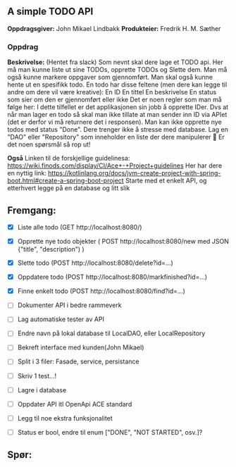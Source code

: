 ## A simple TODO API 

**Oppdragsgiver:** John Mikael Lindbakk
**Produkteier:** Fredrik H. M. Sæther

### Oppdrag
**Beskrivelse:**
(Hentet fra slack)
Som nevnt skal dere lage et TODO api. Her må man kunne liste ut sine TODOs, opprette TODOs og Slette dem. Man må også kunne markere oppgaver som gjennomført. Man skal også kunne hente ut en spesifikk todo.
En todo har disse feltene (men dere kan legge til andre om dere vil være kreative):
En ID
En tittel
En beskrivelse
En status som sier om den er gjennomført eller ikke
Det er noen regler som man må følge her:
I dette tilfellet er det applikasjonen sin jobb å opprette IDer. Dvs at når man lager en todo så skal man ikke tillate at man sender inn ID via APIet (det er derfor vi må returnere det i responsen).
Man kan ikke opprette nye todos med status "Done".
Dere trenger ikke å stresse med database. Lag en "DAO" eller "Repository" som inneholder en liste der dere manipulerer :slightly_smiling_face:
Er det noen spørsmål så rop ut!

**Også**
Linken til de forskjellige guidelinesa: https://wiki.finods.com/display/CI/Ace+-+Project+guidelines
Her har dere en nyttig link: https://kotlinlang.org/docs/jvm-create-project-with-spring-boot.html#create-a-spring-boot-project
Starte med et enkelt API, og etterhvert legge på en database og litt slik


## Fremgang: 
- [X] Liste alle todo (GET http://localhost:8080/)
- [X] Opprette nye todo objekter ( POST http://localhost:8080/new med JSON {"title", "description") )
- [X] Slette todo (POST http://localhost:8080/delete?id=...)
- [X] Oppdatere todo (POST http://localhost:8080/markfinished?id=...)
- [X] Finne enkelt todo (POST http://localhost:8080/find?id=...)
- [ ] Dokumenter API i bedre rammeverk
- [ ] Lag automatiske tester av API
- [ ] Endre navn på lokal database til LocalDAO, eller LocalRepository
- [ ] Bekreft interface med kunden(John Mikael)
- [ ] Split i 3 filer: Fasade, service, persistance
- [ ] Skriv 1 test...!
- [ ] Lagre i database
- [ ] Oppdater API itl OpenApi ACE standard
- [ ] Legg til noe ekstra funksjonalitet
- [ ] Status er bool, endre til enum ["DONE", "NOT STARTED", osv.]?


## Spør: 

